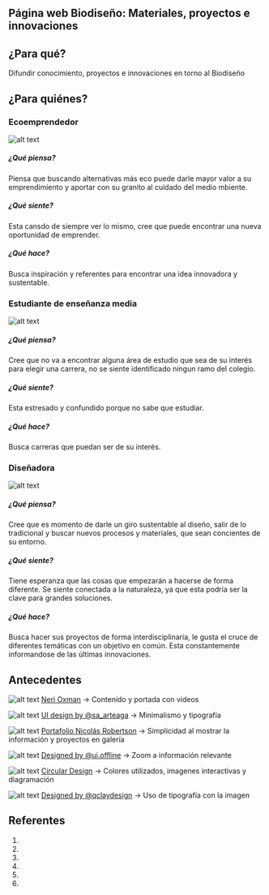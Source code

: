 ## Página web Biodiseño: Materiales, proyectos e innovaciones

## ¿Para qué?
Difundir conocimiento, proyectos e innovaciones en torno al Biodiseño


## ¿Para quiénes? 

### Ecoemprendedor
![alt text](https://github.com/dacorellana/Biodesign-web/blob/main/imagenes/ecoemprendedor.png "Ecoemprendedor")

##### ¿Qué piensa?
Piensa que buscando alternativas más eco puede darle mayor valor a su emprendimiento y aportar con su granito al cuidado del medio mbiente. 
##### ¿Qué siente?
Esta cansdo de siempre ver lo mismo, cree que puede encontrar una nueva oportunidad de emprender.
##### ¿Qué hace?
Busca inspiración y referentes para encontrar una idea innovadora y sustentable.


### Estudiante de enseñanza media
![alt text](https://github.com/dacorellana/Biodesign-web/blob/main/imagenes/estudiante.png "Estudiante")

##### ¿Qué piensa?
Cree que no va a encontrar alguna área de estudio que sea de su interés para elegir una carrera, no se siente identificado ningun ramo del colegio.
##### ¿Qué siente?
Esta estresado y confundido porque no sabe que estudiar.
##### ¿Qué hace?
Busca carreras que puedan ser de su interés.

### Diseñadora
![alt text](https://github.com/dacorellana/Biodesign-web/blob/main/imagenes/disenadora.png "Diseñadora")

##### ¿Qué piensa?
Cree que es momento de darle un giro sustentable al diseño, salir de lo tradicional y buscar nuevos procesos y materiales, que sean concientes de su entorno.
##### ¿Qué siente?
Tiene esperanza que las cosas que empezarán a hacerse de forma diferente. Se siente conectada a la naturaleza, ya que esta podría ser la clave para grandes soluciones.
##### ¿Qué hace?
Busca hacer sus proyectos de forma interdisciplinaria, le gusta el cruce de diferentes temáticas con un objetivo en común. Esta constantemente informandose de las últimas innovaciones.


## Antecedentes

![alt text](https://github.com/dacorellana/Biodesign-web/blob/main/imagenes/Neri-oxman.png "N. Oxman")
[Neri Oxman](https://oxman.com/)
→ Contenido y portada con videos


![alt text](https://github.com/dacorellana/Biodesign-web/blob/main/imagenes/sa_arteaga.png "sa_arteaga")
[UI design by @sa_arteaga](https://www.instagram.com/p/CM7dWuajRvA/)
→ Minimalismo y tipografía


![alt text](https://github.com/dacorellana/Biodesign-web/blob/main/imagenes/Robertson.png "N. Robertson")
[Portafolio Nicolás Robertson](https://nicolasrobertson.com/)
→ Simplicidad al mostrar la información y proyectos en galería


![alt text](https://github.com/dacorellana/Biodesign-web/blob/main/imagenes/ui.offline.png "ui.offline")
[Designed by @ui.offline](https://www.instagram.com/p/CMNCWVxA02r/)
→ Zoom a información relevante


![alt text](https://github.com/dacorellana/Biodesign-web/blob/main/imagenes/Circular.png "Circular Design")
[Circular Design](https://www.circulardesignguide.com/)
→ Colores utilizados, imagenes interactivas y diagramación


![alt text](https://github.com/dacorellana/Biodesign-web/blob/main/imagenes/qclaydesign.png "qclaydesign")
[Designed by @qclaydesign](https://www.instagram.com/p/CM9MOFjjxvg/)
→ Uso de tipografía con la imagen


## Referentes


1.
2.
3.
4.
5.
6.

